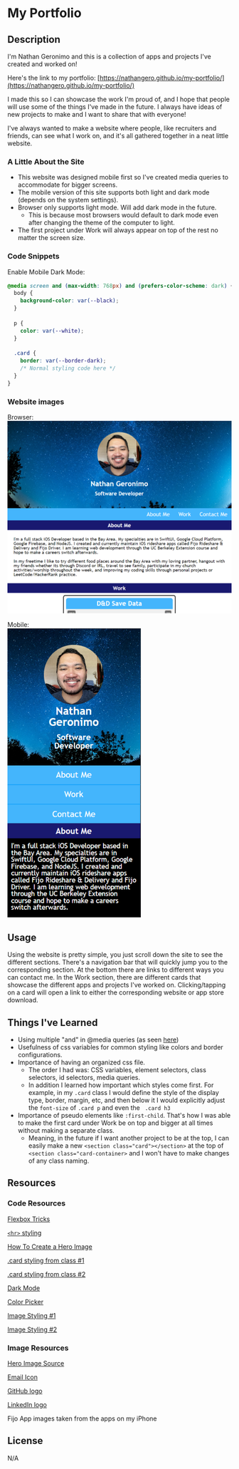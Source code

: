 # My Portfolio

## Description

I'm Nathan Geronimo and this is a collection of apps and projects I've created and worked on!

Here's the link to my portfolio: [https://nathangero.github.io/my-portfolio/](https://nathangero.github.io/my-portfolio/)

I made this so I can showcase the work I'm proud of, and I hope that people will use some of the things I've made in the future. I always have ideas of new projects to make and I want to share that with everyone!

I've always wanted to make a website where people, like recruiters and friends, can see what I work on, and it's all gathered together in a neat little website.

### A Little About the Site

* This website was designed mobile first so I've created media queries to accommodate for bigger screens.
* The mobile version of this site supports both light and dark mode (depends on the system settings). 
* Browser only supports light mode. Will add dark mode in the future.
    * This is because most browsers would default to dark mode even after changing the theme of the computer to light.
* The first project under Work will always appear on top of the rest no matter the screen size.

### Code Snippets


Enable Mobile Dark Mode:
```css
@media screen and (max-width: 768px) and (prefers-color-scheme: dark) {
  body {
    background-color: var(--black);
  }

  p {
    color: var(--white);  
  }
  
  .card {
    border: var(--border-dark);
    /* Normal styling code here */
  }
}
```

### Website images

Browser:
<br>
<img src="./assets/images/portfolio-browser.PNG" style="width: 600px; height: auto;" alt="Browser sized image of website" />

Mobile:
<br>
<img src="./assets/images/portfolio-mobile.PNG" style="width: 300px; height: auto;" alt="Mobile sized image of website" />

## Usage

Using the website is pretty simple, you just scroll down the site to see the different sections. There's a navigation bar that will quickly jump you to the corresponding section. At the bottom there are links to different ways you can contact me. In the Work section, there are different cards that showcase the different apps and projects I've worked on. Clicking/tapping on a card will open a link to either the corresponding website or app store download.

## Things I've Learned

* Using multiple "and" in @media queries (as seen [here](#code-snippets))
* Usefulness of css variables for common styling like colors and border configurations.
* Importance of having an organized css file.
    * The order I had was: CSS variables, element selectors, class selectors, id selectors, media queries.
    * In addition I learned how important which styles come first. For example, in my ```.card``` class I would define the style of the display type, border, margin, etc, and then below it I would explicitly adjust the ```font-size``` of ```.card p``` and even the ``` .card h3```
* Importance of pseudo elements like ```:first-child```. That's how I was able to make the first card under Work be on top and bigger at all times without making a separate class.
    * Meaning, in the future if I want another project to be at the top, I can easily make a new ```<section class="card"></section>``` at the top of ```<section class="card-container>``` and I won't have to make changes of any class naming.


## Resources

### Code Resources

[Flexbox Tricks](https://css-tricks.com/snippets/css/a-guide-to-flexbox/#aa-flexbox-tricks)

[```<hr>``` styling](https://www.w3schools.com/howto/howto_css_style_hr.asp)

[How To Create a Hero Image](https://www.w3schools.com/howto/howto_css_hero_image.asp)

[.card styling from class #1](https://git.bootcampcontent.com/University-of-California---Berkeley/UCB-VIRT-FSF-FT-09-2023-U-LOLC/-/blob/main/course-content/02-advanced-css/activities/02-Stu_Media-Query-Screen/Unsolved/assets/css/style.css)

[.card styling from class #2](https://git.bootcampcontent.com/University-of-California---Berkeley/UCB-VIRT-FSF-FT-09-2023-U-LOLC/-/blob/main/course-content/02-advanced-css/activities/06-Stu_Responsive-Design/Unsolved/assets/css/style.css)

[Dark Mode](https://css-tricks.com/dark-modes-with-css/)

[Color Picker](https://www.w3schools.com/colors/colors_picker.asp#gsc.tab=0)

[Image Styling #1](https://www.w3schools.com/css/css3_images.asp)

[Image Styling #2](https://developer.mozilla.org/en-US/docs/Web/CSS/object-position)

### Image Resources

[Hero Image Source](https://www.pexels.com/photo/plants-under-starry-sky-355887/)

[Email Icon](https://icons8.com/icons/set/email)

[GitHub logo](https://github.com/logos)

[LinkedIn logo](https://brand.linkedin.com/content/brand/global/en_us/index/visual-identity/logo)

Fijo App images taken from the apps on my iPhone


## License

N/A